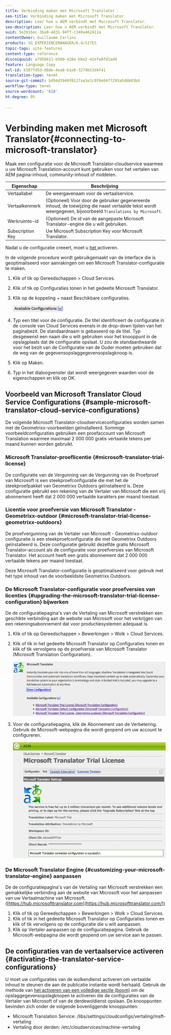 ```yaml
---
title: Verbinding maken met Microsoft Translator
seo-title: Verbinding maken met Microsoft Translator
description: Leer hoe u AEM verbindt met Microsoft Translator.
seo-description: Leer hoe u AEM verbindt met Microsoft Translator.
uuid: 5e3916ec-36a0-4d31-94ff-c340a462411a
contentOwner: Guillaume Carlino
products: SG_EXPERIENCEMANAGER/6.4/SITES
topic-tags: site-features
content-type: reference
discoiquuid: a7958411-b509-428e-bbe2-42efe8fd1add
feature: Language Copy
exl-id: 6387fd5d-d8de-4ea8-b1e6-3274b53d4f41
translation-type: tm+mt
source-git-commit: bd94d3949f0117aa3e1c9f0e84f7293a5d6b03b4
workflow-type: tm+mt
source-wordcount: '618'
ht-degree: 0%

---
```


# Verbinding maken met Microsoft Translator{#connecting-to-microsoft-translator}

Maak een configuratie voor de Microsoft Translator-cloudservice waarmee u uw Microsoft Translation-account kunt gebruiken voor het vertalen van AEM pagina-inhoud, community-inhoud of middelen.

| Eigenschap | Beschrijving |
|---|---|
| Vertaallabel | De weergavenaam voor de vertaalservice. |
| Vertaalkenmerk | (Optioneel) Voor door de gebruiker gegenereerde inhoud, de toewijzing die naast vertaalde tekst wordt weergegeven, bijvoorbeeld `Translations by Microsoft`. |
| Werkruimte-id | (Optioneel) De id van de aangepaste Microsoft Translator-engine die u wilt gebruiken. |
| Subscription Key | Uw Microsoft Subscription Key voor Microsoft Translator. |

Nadat u de configuratie creeert, moet u [het ](/help/sites-administering/tc-msconf.md#activating-the-translator-service-configurations) activeren.

In de volgende procedure wordt gebruikgemaakt van de interface die is geoptimaliseerd voor aanrakingen om een Microsoft Translator-configuratie te maken.

1. Klik of tik op Gereedschappen > Cloud Services.
1. Klik of tik op Configuraties tonen in het gedeelte Microsoft Translator.
1. Klik op de koppeling + naast Beschikbare configuraties.

   ![chlimage_1-382](assets/chlimage_1-382.png)

1. Typ een titel voor de configuratie. De titel identificeert de configuratie in de console van Cloud Services evenals in de drop-down lijsten van het paginabezit. De standaardnaam is gebaseerd op de titel. Typ desgewenst een naam die u wilt gebruiken voor het knooppunt in de opslagplaats dat de configuratie opslaat. U zou de standaardwaarde voor het bezit van de Configuratie van de Ouder moeten gebruiken dat de weg van de gegevensopslaggegevensopslagknoop is.
1. Klik op Maken.
1. Typ in het dialoogvenster dat wordt weergegeven waarden voor de eigenschappen en klik op OK.

## Voorbeeld van Microsoft Translator Cloud Service Configurations {#sample-microsoft-translator-cloud-service-configurations}

De volgende Microsoft Translator-cloudserviceconfiguraties worden samen met de Geometrixx-voorbeelden geïnstalleerd. Sommige voorbeeldconfiguraties gebruiken een proefaccount van Microsoft Translation waarmee maximaal 2 000 000 gratis vertaalde tekens per maand kunnen worden gebruikt.

### Microsoft Translator-proeflicentie {#microsoft-translator-trial-license}

De configuratie van de Vergunning van de Vergunning van de Proefproef van Microsoft is een steekproefconfiguratie die met het de steekproefpakket van Geometrixx Outdoors geïnstalleerd is. Deze configuratie gebruikt een rekening van de Vertaler van Microsoft die een vrij abonnement heeft dat 2 000 000 vertaalde karakters per maand toestaat.

### Licentie voor proefversie van Microsoft Translator - Geometrixx-outdoor {#microsoft-translator-trial-license-geometrixx-outdoors}

De proefvergunning van de Vertaler van Microsoft - Geometrixx-outdoor configuratie is een steekproefconfiguratie die met Geometrixx Outdoors geïnstalleerd is. Deze configuratie gebruikt dezelfde gratis Microsoft Translator-account als de configuratie voor proefversies van Microsoft Translator. Het account heeft een gratis abonnement dat 2 000 000 vertaalde tekens per maand toestaat.

Deze Microsoft Translator-configuratie is geoptimaliseerd voor gebruik met het type inhoud van de voorbeeldsite Geometrixx Outdoors.

### De Microsoft Translator-configuratie voor proefversies van licenties {#upgrading-the-microsoft-translator-trial-license-configuration} bijwerken

De de configuratiepagina&#39;s van de Vertaling van Microsoft verstrekken een geschikte verbinding aan de website van Microsoft voor het verkrijgen van een rekeningsabonnement dat voor productiesystemen adequaat is.

1. Klik of tik op Gereedschappen > Bewerkingen > Wolk > Cloud Services.
1. Klik of tik in het gedeelte Microsoft Translator op Configuraties tonen en klik of tik vervolgens op de proefversie van Microsoft Translator (Microsoft Translation Configuration).

   ![chlimage_1-383](assets/chlimage_1-383.png)

1. Voor de configuratiepagina, klik de Abonnement van de Verbetering. Gebruik de Microsoft-webpagina die wordt geopend om uw account te configureren.

   ![chlimage_1-384](assets/chlimage_1-384.png)

### De Microsoft Translator Engine {#customizing-your-microsoft-translator-engine} aanpassen

De de configuratiepagina&#39;s van de Vertaling van Microsoft verstrekken een gemakkelijke verbinding aan de website van Microsoft voor het aanpassen van uw Vertaalmachine van Microsoft. ([https://hub.microsofttranslator.com](https://hub.microsofttranslator.com/))

1. Klik of tik op Gereedschappen > Bewerkingen > Wolk > Cloud Services.
1. Klik of tik in het gedeelte Microsoft Translator op Configuraties tonen en klik of tik vervolgens op de configuratie die u wilt aanpassen.
1. Klik op Vertaler aanpassen op de configuratiepagina. Gebruik de Microsoft-webpagina die wordt geopend om uw service aan te passen.

## De configuraties van de vertaalservice activeren {#activating-the-translator-service-configurations}

U moet uw configuraties van de wolkendienst activeren om vertaalde inhoud te steunen die aan de publicatie instantie wordt herhaald. Gebruik de methode van [het activeren van een volledige sectie (boom)](/help/sites-authoring/publishing-pages.md#publishing-and-unpublishing-a-tree) om de opslaggegevensopslagknopen te activeren die de configuraties van de Vertaler van Microsoft of van de derdewoldienst opslaan. De knooppunten bevinden zich onder de volgende bovenliggende knooppunten:

* Microsoft Translation Service: /libs/settings/cloudconfigs/vertaling/msft-vertaling
* Vertaling door derden: /etc/cloudservices/machine-vertaling

